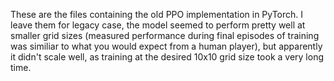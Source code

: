 These are the files containing the old PPO implementation in PyTorch. I leave them for legacy case, the model seemed to perform pretty well at smaller grid sizes (measured performance during final episodes of training was similiar to what you would expect from a human player), but apparently it didn't scale well, as training at the desired 10x10 grid size took a very long time.
